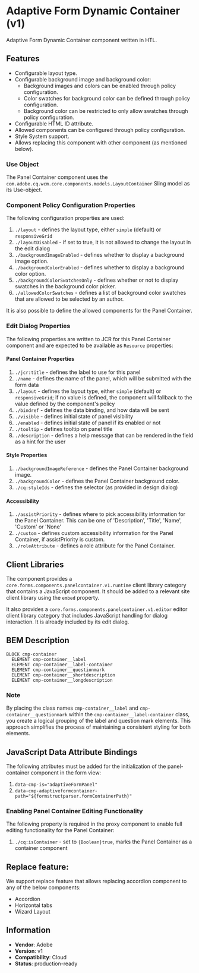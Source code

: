 <!--
Copyright 2024 Adobe

Licensed under the Apache License, Version 2.0 (the "License");
you may not use this file except in compliance with the License.
You may obtain a copy of the License at

    http://www.apache.org/licenses/LICENSE-2.0

Unless required by applicable law or agreed to in writing, software
distributed under the License is distributed on an "AS IS" BASIS,
WITHOUT WARRANTIES OR CONDITIONS OF ANY KIND, either express or implied.
See the License for the specific language governing permissions and
limitations under the License.
-->
Adaptive Form Dynamic Container (v1)
====
Adaptive Form Dynamic Container component written in HTL.

## Features

* Configurable layout type.
* Configurable background image and background color:
    * Background images and colors can be enabled through policy configuration.
    * Color swatches for background color can be defined through policy configuration.
    * Background color can be restricted to only allow swatches through policy configuration.
* Configurable HTML ID attribute.
* Allowed components can be configured through policy configuration.
* Style System support.
* Allows replacing this component with other component (as mentioned below).

### Use Object
The Panel Container component uses the `com.adobe.cq.wcm.core.components.models.LayoutContainer` Sling model as its Use-object.

### Component Policy Configuration Properties
The following configuration properties are used:

1. `./layout` - defines the layout type, either `simple` (default) or `responsiveGrid`
2. `./layoutDisabled` - if set to true, it is not allowed to change the layout in the edit dialog
3. `./backgroundImageEnabled` - defines whether to display a background image option.
4. `./backgroundColorEnabled` - defines whether to display a background color option.
5. `./backgroundColorSwatchesOnly` -  defines whether or not to display swatches in the background color picker.
6. `./allowedColorSwatches` - defines a list of background color swatches that are allowed to be selected by an author.

It is also possible to define the allowed components for the Panel Container.

### Edit Dialog Properties
The following properties are written to JCR for this Panel Container component and are expected to be available as `Resource` properties:

#### Panel Container Properties
1. `./jcr:title` - defines the label to use for this panel
2. `./name` - defines the name of the panel, which will be submitted with the form data
3. `./layout` - defines the layout type, either `simple` (default) or `responsiveGrid`; if no value is defined, the component will fallback to the value defined by the component's policy
4. `./bindref` - defines the data binding, and how data will be sent
5. `./visible` - defines initial state of panel visibility
6. `./enabled` - defines initial state of panel if its enabled or not
7. `./tooltip` - defines tooltip on panel title
8. `./description` - defines a help message that can be rendered in the field as a hint for the user

#### Style Properties
1. `./backgroundImageReference` - defines the Panel Container background image.
2. `./backgroundColor` - defines the Panel Container background color.
3. `./cq:styleIds` - defines the selector (as provided in design dialog)

#### Accessibility
1. `./assistPriority` - defines where to pick accessibility information for the Panel Container. This can be one of 'Description', 'Title', 'Name', 'Custom' or 'None'
2. `./custom` - defines custom accessibility information for the Panel Container, if assistPriority is custom.
3. `./roleAttribute` - defines a role attribute for the Panel Container.

## Client Libraries
The component provides a `core.forms.components.panelcontainer.v1.runtime` client library category that contains a JavaScript
component. It should be added to a relevant site client library using the `embed` property.

It also provides a `core.forms.components.panelcontainer.v1.editor` editor client library category that includes
JavaScript handling for dialog interaction. It is already included by its edit dialog.

## BEM Description
```
BLOCK cmp-container
  ELEMENT cmp-container__label
  ELEMENT cmp-container__label-container
  ELEMENT cmp-container__questionmark
  ELEMENT cmp-container__shortdescription
  ELEMENT cmp-container__longdescription
```

### Note
By placing the class names `cmp-container__label` and `cmp-container__questionmark` within the `cmp-container__label-container` class, you create a logical grouping of the label and question mark elements. This approach simplifies the process of maintaining a consistent styling for both elements.

## JavaScript Data Attribute Bindings
The following attributes must be added for the initialization of the panel-container component in the form view:  
 1. `data-cmp-is="adaptiveFormPanel"`
 2. `data-cmp-adaptiveformcontainer-path="${formstructparser.formContainerPath}"`

### Enabling Panel Container Editing Functionality
The following property is required in the proxy component to enable full editing functionality for the Panel Container:

1. `./cq:isContainer` - set to `{Boolean}true`, marks the Panel Container as a container component

## Replace feature:
We support replace feature that allows replacing accordion component to any of the below components:

* Accordion
* Horizontal tabs
* Wizard Layout

## Information
* **Vendor**: Adobe
* **Version**: v1
* **Compatibility**: Cloud
* **Status**: production-ready

